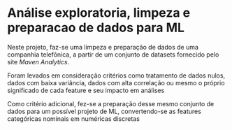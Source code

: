 # Análise exploratoria, limpeza e preparacao de dados para ML

Neste projeto, faz-se uma limpeza e preparação de dados de uma companhia telefônica, a partir de um conjunto de datasets fornecido pelo site *Maven Analytics*.

Foram levados em consideração critérios como tratamento de dados nulos, dados com baixa variância, dados com alta correlação ou mesmo o próprio significado de cada feature e seu impacto em análises

Como critério adicional, fez-se a preparação desse mesmo conjunto de dados para um possível projeto de ML, convertendo-se as features categóricas nominais em numéricas discretas
